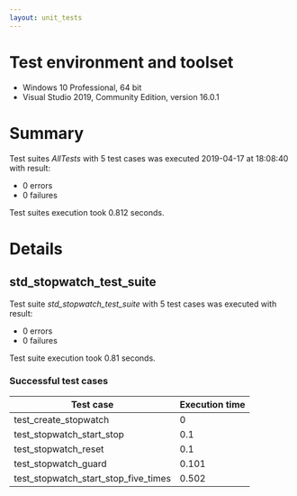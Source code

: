 ```yaml
---
layout: unit_tests
---
```


# Test environment and toolset 

* Windows 10 Professional, 64 bit
* Visual Studio 2019, Community Edition, version 16.0.1

# Summary

Test suites *AllTests* with 5 test cases was executed 2019-04-17 at 18:08:40 with result:

* 0 errors
* 0 failures

Test suites execution took 0.812 seconds.

# Details

## std_stopwatch_test_suite

Test suite *std_stopwatch_test_suite* with 5 test cases was executed with result:

* 0 errors
* 0 failures

Test suite execution took 0.81 seconds.

### Successful test cases

Test case|Execution time
-|-
test_create_stopwatch | 0
test_stopwatch_start_stop | 0.1
test_stopwatch_reset | 0.1
test_stopwatch_guard | 0.101
test_stopwatch_start_stop_five_times | 0.502
